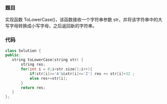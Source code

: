 ### 题目
实现函数 ToLowerCase()，该函数接收一个字符串参数 str，并将该字符串中的大写字母转换成小写字母，之后返回新的字符串。

 ### 代码
 ~~~ c++
 class Solution {
public:
    string toLowerCase(string str) {
        string res;
        for(int i = 0;i<str.size();i++){
            if(str[i]>='A'&&str[i]<='Z') res += str[i]+32 ;
            else res+=str[i];
        }
        return res;
    }
};

~~~
